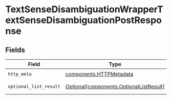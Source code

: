 # TextSenseDisambiguationWrapperTextSenseDisambiguationPostResponse


## Fields

| Field                                                                                    | Type                                                                                     | Required                                                                                 | Description                                                                              |
| ---------------------------------------------------------------------------------------- | ---------------------------------------------------------------------------------------- | ---------------------------------------------------------------------------------------- | ---------------------------------------------------------------------------------------- |
| `http_meta`                                                                              | [components.HTTPMetadata](../../models/components/httpmetadata.md)                       | :heavy_check_mark:                                                                       | N/A                                                                                      |
| `optional_list_result`                                                                   | [Optional[components.OptionalListResult]](../../models/components/optionallistresult.md) | :heavy_minus_sign:                                                                       | Successful Response                                                                      |